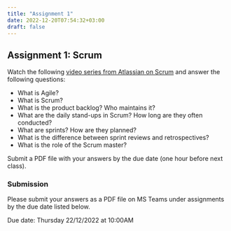 ```yaml
---
title: "Assignment 1"
date: 2022-12-20T07:54:32+03:00
draft: false
---
```

## Assignment 1: Scrum

Watch the following [video series from Atlassian on Scrum](https://youtube.com/playlist?list=PLaD4FvsFdarT0B2yi9byhKWYX1YmrkrpC) and answer the following questions: 

- What is Agile?  
- What is Scrum? 
- What is the product backlog? Who maintains it? 
- What are the daily stand-ups in Scrum? How long are they often conducted? 
- What are sprints? How are they planned? 
- What is the difference between sprint reviews and retrospectives? 
- What is the role of the Scrum master? 

Submit a PDF file with your answers by the due date (one hour before next class).

### Submission

Please submit your answers as a PDF file on MS Teams under assignments by the due date listed below.

<span class="tag is-info is-medium">Due date: Thursday 22/12/2022 at 10:00AM </span>